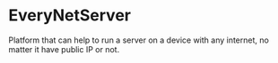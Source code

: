 # EveryNetServer
Platform that can help to run a server on a device with any internet, no matter it have public IP or not.
